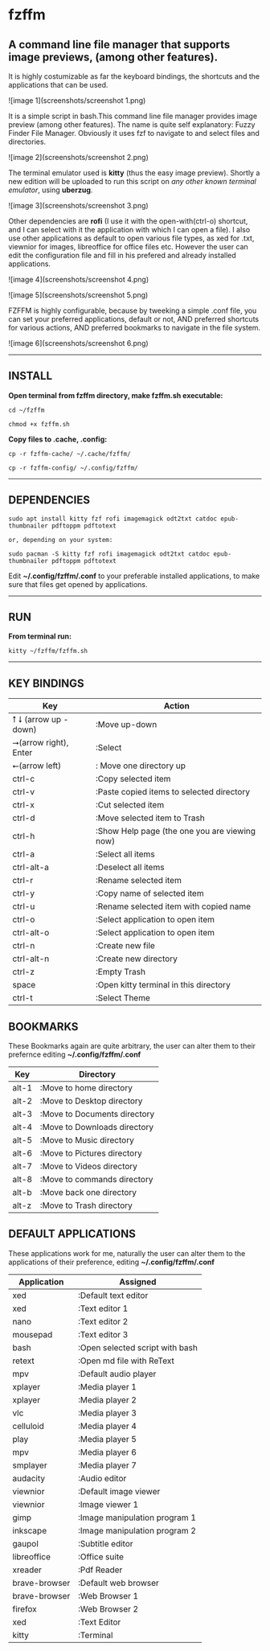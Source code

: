 # fzffm

## A command line file manager that supports image previews, (among other features). 

It is highly costumizable as far the keyboard bindings, the shortcuts and the applications that can be used.

![image 1](screenshots/screenshot 1.png)

It is a simple script in bash.This command line file manager provides image preview (among other features). The name is quite self explanatory: Fuzzy Finder File Manager. Obviously it uses fzf to navigate to and select files and directories.

![image 2](screenshots/screenshot 2.png)

 The terminal emulator used is **kitty** (thus the easy image preview).
Shortly a new edition will be uploaded to run this script on *any  other known terminal emulator*, using **uberzug**.

![image 3](screenshots/screenshot 3.png)

Other dependencies are **rofi** (I use it with the open-with(ctrl-o) shortcut, and I can select with it the application with which I can open a file). I also use other applications as default to open various file types, as xed for .txt, viewnior for images, libreoffice for office files etc. However the user can edit the configuration file and  fill in his prefered and already installed applications.  

![image 4](screenshots/screenshot 4.png)

![image 5](screenshots/screenshot 5.png)


FZFFM is highly configurable, because by tweeking a simple .conf file, you can set your preferred applications, default or not, AND preferred shortcuts for various actions, AND preferred bookmarks to navigate in the file system.

![image 6](screenshots/screenshot 6.png)

---

## INSTALL


**Open terminal from fzffm directory, make fzffm.sh executable:**

    cd ~/fzffm

    chmod +x fzffm.sh


**Copy files to .cache, .config:**

    cp -r fzffm-cache/ ~/.cache/fzffm/

    cp -r fzffm-config/ ~/.config/fzffm/

    
---


## DEPENDENCIES

    sudo apt install kitty fzf rofi imagemagick odt2txt catdoc epub-thumbnailer pdftoppm pdftotext
    
    or, depending on your system: 
    
    sudo pacman -S kitty fzf rofi imagemagick odt2txt catdoc epub-thumbnailer pdftoppm pdftotext

Edit **~/.config/fzffm/.conf** to your preferable installed applications, to make sure that files get opened by applications.

---

## RUN

 **From terminal run:**

    kitty ~/fzffm/fzffm.sh 
---
## KEY BINDINGS





| Key    |   Action   |
|-----|-----|
|  ⭡ ⭣ (arrow up - down)    |   :Move up-down |
| ⭢(arrow right), Enter     | :Select    |
| ⭠(arrow left)     | : Move one directory up    |
|  ctrl-c    |   :Copy selected item   |
|  ctrl-v    |   :Paste copied items to selected directory  |
| ctrl-x  |   :Cut selected item  |
|   ctrl-d   |   :Move selected item to Trash  |
|  ctrl-h    |   :Show Help page (the one you are viewing now)   |
|  ctrl-a    |  :Select all items   |
|   ctrl-alt-a   |   :Deselect all items   |
| ctrl-r  |          :Rename selected item |
| ctrl-y  |       :Copy name of selected item |
| ctrl-u  |     :Rename selected item with copied name |
| ctrl-o  |       :Select application to open item|
| ctrl-alt-o |   :Select application to open item |
| ctrl-n  |   :Create new file  |
| ctrl-alt-n | :Create new directory|
| ctrl-z  |     :Empty Trash|
| space   |    :Open kitty terminal in this directory   |
| ctrl-t   |          :Select Theme |

##  BOOKMARKS

These Bookmarks again are quite arbitrary, the user can alter them to their prefernce editing **~/.config/fzffm/.conf**

| Key    |   Directory|
|-----|-----|
| alt-1   |           :Move to home directory|
| alt-2   |       :Move to Desktop directory |
| alt-3   |     :Move to Documents directory |
| alt-4   |    :Move to Downloads directory  |
| alt-5   |         :Move to Music directory |
| alt-6   |      :Move to Pictures directory |
| alt-7   |         :Move to Videos directory |
| alt-8   |       :Move to commands directory |
| alt-b   |            :Move back one directory|
| alt-z   |           :Move to Trash directory |
 
##  DEFAULT APPLICATIONS

These applications work for me, naturally the user can alter them to the applications of their preference, editing **~/.config/fzffm/.conf**

| Application| Assigned |
|    ------  |  ------  |
| xed   |   :Default text editor|
| xed   |        :Text editor 1 |
| nano    |      :Text editor 2 |
| mousepad   |   :Text editor 3 |
| bash  |        :Open selected script with bash |
| retext  |     :Open md file with ReText |
| mpv   |      :Default audio player |
| xplayer |     :Media player 1 |
| xplayer |     :Media player 2 |
| vlc     |      :Media player 3|
| celluloid  |  :Media player 4 |
| play      |    :Media player 5|
| mpv       |    :Media player 6|
| smplayer   |   :Media player 7|
| audacity   |   :Audio editor  |
| viewnior   |  :Default image viewer |
| viewnior   |    :Image viewer 1 |
| gimp       |    :Image manipulation program 1 |
| inkscape   |    :Image manipulation program 2 |
| gaupol     |    :Subtitle editor|
| libreoffice|  :Office suite   |
| xreader    |      :Pdf Reader |
| brave-browser |  :Default web browser |
| brave-browser  | :Web Browser 1|
| firefox    |     :Web Browser 2 |
| xed     |        :Text Editor |
| kitty   |    :Terminal |
